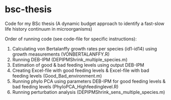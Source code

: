 # bsc-thesis
Code for my BSc thesis (A dynamic budget approach to identify a fast-slow life history continuum in microorganisms)

Order of running code (see code-file for specific instructions):
1. Calculating von Bertalanffy growth rates per species (id1-id14) using growth measurements (VONBERTALANFFY.R)
2. Running DEB-IPM (DEPIPMShrink_multiple_species.m)
3. Estimation of good & bad feeding levels using output DEB-IPM
4. Creating Excel-file with good feeding levels & Excel-file with bad feeding levels (Good_Bad_environment.m)
5. Running phylo PCA using parameters DEB-IPM for good feeding levels & bad feeding levels (PhyloPCA_Highfeedinglevel.R)
6. Running perturbation analysis (DEPIPMShrink_sens_multiple_species.m)
